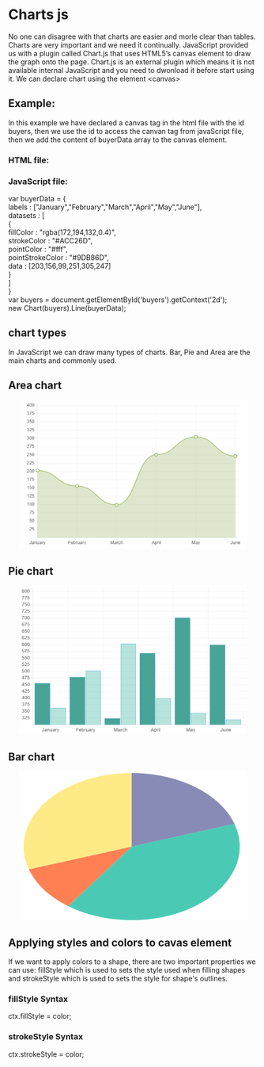 # Charts js
No one can disagree with that charts are easier and morle clear than tables. Charts are very important and we need it continually. JavaScript provided us with a plugin called Chart.js that uses HTML5’s canvas element to draw the graph onto the page. Chart.js is an external plugin which means it is not available internal JavaScript and you need to dwonload it before start using it. We can declare chart using the element \<canvas>

## Example:
In this example we have declared a canvas tag in the html file with the id buyers, then we use the id to access the canvan tag from javaScript file, then we add the content of buyerData array to the canvas element.

### HTML file:
<canvas id="buyers" width="600" height="400"></canvas>

### JavaScript file:
var buyerData = {  
	labels : ["January","February","March","April","May","June"],  
	datasets : [  
		{  
			fillColor : "rgba(172,194,132,0.4)",  
			strokeColor : "#ACC26D",  
			pointColor : "#fff",  
			pointStrokeColor : "#9DB86D",  
			data : [203,156,99,251,305,247]  
		}  
	]  
}  
var buyers = document.getElementById('buyers').getContext('2d');  
new Chart(buyers).Line(buyerData);  
## chart types
In JavaScript we can draw many types of charts. Bar, Pie and Area are the main charts and commonly used.

## Area chart
<p align="center">
  <img width="460" height="300" src="img/01.png">
</p>

## Pie chart
<p align="center">
  <img width="460" height="300" src="img/02.png">
</p>

## Bar chart
<p align="center">
  <img width="460" height="300" src="img/03.png">
</p>

## Applying styles and colors to cavas element
If we want to apply colors to a shape, there are two important properties we can use: fillStyle which is used to sets the style used when filling shapes and strokeStyle which is used to sets the style for shape's outlines.

### fillStyle Syntax
ctx.fillStyle = color;

### strokeStyle Syntax
ctx.strokeStyle = color;




